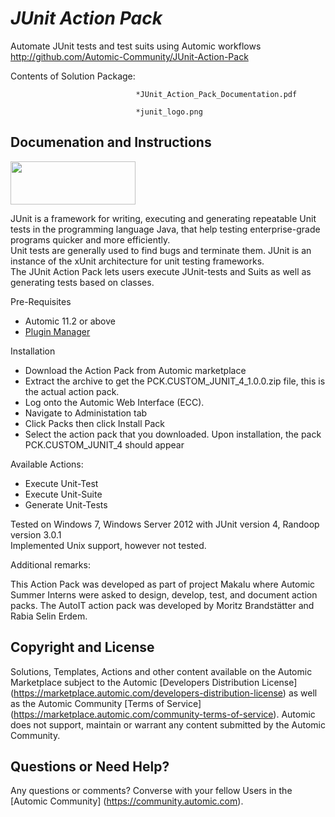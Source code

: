 *JUnit Action Pack*
=============


Automate JUnit tests and test suits using Automic workflows
http://github.com/Automic-Community/JUnit-Action-Pack

<!-- List of attached files -->
Contents of Solution Package:

						
								*JUnit_Action_Pack_Documentation.pdf
								
								*junit_logo.png
								
						


Documenation and Instructions
---

<p><img src="https://448bb31d92917ba3390f-4a8f48d20b0d8c78b979208d38d37653.ssl.cf1.rackcdn.com/715/screenshots/junit_logo.png" alt="" width="200" height="69" /></p>
<p>JUnit is a framework for writing, executing and generating repeatable Unit tests in the programming language Java, that help testing enterprise-grade programs quicker and more efficiently.<br />Unit tests are generally used to find bugs and terminate them. JUnit is an instance of the xUnit architecture for unit testing frameworks.<br />The JUnit Action Pack lets users execute JUnit-tests and Suits as well as generating tests based on classes.</p>
<p>Pre-Requisites</p>
<ul>
<li>Automic 11.2 or above</li>
<li><a href="https://marketplace.automic.com/details/plugin-manager" target="_blank">Plugin Manager</a></li>
</ul>
<p>Installation</p>
<ul>
<li>Download the Action Pack from Automic marketplace</li>
<li>Extract the archive to get the PCK.CUSTOM_JUNIT_4_1.0.0.zip file, this is the actual action pack.</li>
<li>Log onto the Automic Web Interface (ECC).</li>
<li>Navigate to Administation tab</li>
<li>Click Packs then click Install Pack</li>
<li>Select the action pack that you downloaded. Upon installation, the pack PCK.CUSTOM_JUNIT_4 should appear</li>
</ul>
<p>Available Actions:</p>
<ul>
<li>Execute Unit-Test</li>
<li>Execute Unit-Suite</li>
<li>Generate Unit-Tests</li>
</ul>
<p>Tested on Windows 7, Windows Server 2012 with JUnit version 4, Randoop version 3.0.1<br />Implemented Unix support, however not tested.</p>
<p>Additional remarks:</p>
<p>This Action Pack was developed as part of project Makalu where Automic Summer Interns were asked to design, develop, test, and document action packs. The AutoIT action pack was developed by Moritz Brandst&auml;tter and Rabia Selin Erdem.</p>

Copyright and License
---

Solutions, Templates, Actions and other content available on the Automic Marketplace subject to the Automic [Developers Distribution License] (https://marketplace.automic.com/developers-distribution-license) as well as the Automic Community [Terms of Service] (https://marketplace.automic.com/community-terms-of-service).
Automic does not support, maintain or warrant any content submitted by the Automic Community.



Questions or Need Help? 
---
Any questions or comments? Converse with your fellow Users in the [Automic Community] (https://community.automic.com).